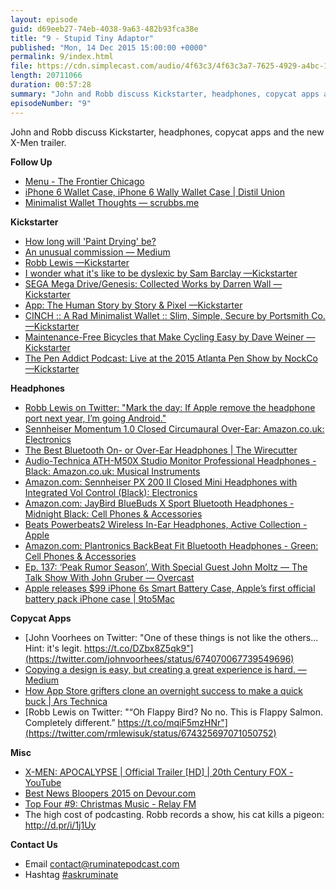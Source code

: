 ```yaml
---
layout: episode
guid: d69eeb27-74eb-4038-9a63-482b93fca38e
title: "9 - Stupid Tiny Adaptor"
published: "Mon, 14 Dec 2015 15:00:00 +0000"
permalink: 9/index.html
file: https://cdn.simplecast.com/audio/4f63c3/4f63c3a7-7625-4929-a4bc-1ef4cdcbca06/8d59e8cb-56a3-420b-826f-7ab16244d242/466a03b1_tc.mp3?aid=rss_feed&feed=7Rzwf7P6
length: 20711066
duration: 00:57:28
summary: "John and Robb discuss Kickstarter, headphones, copycat apps and the new X-Men trailer."
episodeNumber: "9"
---
```


John and Robb discuss Kickstarter, headphones, copycat apps and the new X-Men trailer.

**Follow Up**

*   [Menu - The Frontier Chicago](http://thefrontierchicago.com/menu/)
*   [iPhone 6 Wallet Case, iPhone 6 Wally Wallet Case | Distil Union](http://www.distilunion.com/collections/iphone-6-plus/products/wally-iphone-6-plus-wallet-case)
*   [Minimalist Wallet Thoughts — scrubbs.me](http://www.scrubbs.me/my-notes-blog/2013/9/7/minimalist-wallet-thoughts)

**Kickstarter**

*   [How long will 'Paint Drying' be?](http://paint.ginnter.net/)
*   [An unusual commission — Medium](https://medium.com/@meharris/an-unusual-commission-f5171a156a05#.qmuhb0el0)
*   [Robb Lewis —Kickstarter](https://www.kickstarter.com/profile/rmlewisuk)
*   [I wonder what it's like to be dyslexic by Sam Barclay —Kickstarter](https://www.kickstarter.com/projects/1150582455/i-wonder-what-its-like-to-be-dyslexic)
*   [SEGA Mega Drive/Genesis: Collected Works by Darren Wall —Kickstarter](https://www.kickstarter.com/projects/darrenwall/sega-mega-drive-genesis-collected-works)
*   [App: The Human Story by Story & Pixel —Kickstarter](https://www.kickstarter.com/projects/appdocu/app-the-human-story)
*   [CINCH :: A Rad Minimalist Wallet :: Slim, Simple, Secure by Portsmith Co. —Kickstarter](https://www.kickstarter.com/projects/portsmithco/cinch-minimalist-wallet)
*   [Maintenance-Free Bicycles that Make Cycling Easy by Dave Weiner —Kickstarter](https://www.kickstarter.com/projects/dweiner/maintenance-free-bicycles-that-make-cycling-easy)
*   [The Pen Addict Podcast: Live at the 2015 Atlanta Pen Show by NockCo —Kickstarter](https://www.kickstarter.com/projects/637878316/the-pen-addict-podcast-live-at-the-2015-atlanta-pe)

**Headphones**

*   [Robb Lewis on Twitter: "Mark the day: If Apple remove the headphone port next year, I’m going Android."](https://twitter.com/rmlewisuk/status/671716866038083584)
*   [Sennheiser Momentum 1.0 Closed Circumaural Over-Ear: Amazon.co.uk: Electronics](http://www.amazon.co.uk/Sennheiser-Momentum-Circumaural-Over-Ear-Headphone-brown/dp/B009QV15DU?)
*   [The Best Bluetooth On- or Over-Ear Headphones | The Wirecutter](http://thewirecutter.com/reviews/best-bluetooth-on-or-over-ear-headphones/)
*   [Audio-Technica ATH-M50X Studio Monitor Professional Headphones - Black: Amazon.co.uk: Musical Instruments](http://www.amazon.co.uk/gp/product/B00HVLUR86?psc=1&redirect=true&ref_=od_aui_detailpages00)
*   [Amazon.com: Sennheiser PX 200 II Closed Mini Headphones with Integrated Vol Control (Black): Electronics](http://www.amazon.com/gp/product/B002VPDOHS?psc=1&redirect=true&ref_=oh_aui_search_detailpage)
*   [Amazon.com: JayBird BlueBuds X Sport Bluetooth Headphones - Midnight Black: Cell Phones & Accessories](http://www.amazon.com/gp/product/B00AIRUOI8?psc=1&redirect=true&ref_=oh_aui_search_detailpage)
*   [Beats Powerbeats2 Wireless In-Ear Headphones, Active Collection - Apple](http://www.apple.com/shop/product/MKQ02AM/A/beats-powerbeats2-wireless-in-ear-headphones-active-collection?afid=p238%7Cs5MNZ6Zdj-dc_mtid_1870765e38482_pcrid_105290221207_&cid=aos-us-kwg-btb-slid-&fnode=1660398a5d090e59f35a2cd5c40f121893e5a3aae3a55eec455e38e9315c5fb8c53b8bb0c9621848e6748471e4a079c01339fdd785b23862ac8f4ef6e5d5e8cc5ebc7cc929d3bd8bc734476c4986fe73d3c0c8eb0585a9ba50ea6f1da8c8cd183032433ccf0e9b5bd901073d8a1ba4e0)
*   [Amazon.com: Plantronics BackBeat Fit Bluetooth Headphones - Green: Cell Phones & Accessories](http://www.amazon.com/gp/product/B00KJLMBSO?psc=1&redirect=true&ref_=oh_aui_search_detailpage)
*   [Ep. 137: ‘Peak Rumor Season’, With Special Guest John Moltz — The Talk Show With John Gruber — Overcast](https://overcast.fm/+BtuzkE_vY)
*   [Apple releases $99 iPhone 6s Smart Battery Case, Apple’s first official battery pack iPhone case | 9to5Mac](http://9to5mac.com/2015/12/08/apple-releases-99-iphone-6s-smart-battery-case-apples-first-official-battery-pack-iphone-case/)

**Copycat Apps**

*   [John Voorhees on Twitter: "One of these things is not like the others... Hint: it's legit. https://t.co/DZbx8Z5qk9"](https://twitter.com/johnvoorhees/status/674070067739549696)
*   [Copying a design is easy, but creating a great experience is hard. — Medium](https://medium.com/@sonaal/copying-a-design-is-easy-but-creating-a-great-experience-is-hard-2b5d7d07d71f#.u1xfh5ytm)
*   [How App Store grifters clone an overnight success to make a quick buck | Ars Technica](http://arstechnica.com/apple/2013/08/how-app-store-grifters-clone-an-overnight-success-to-make-a-quick-buck/)
*   [Robb Lewis on Twitter: "“Oh Flappy Bird? No no. This is Flappy Salmon. Completely different.” https://t.co/mqiF5mzHNr"](https://twitter.com/rmlewisuk/status/674325697071050752)

**Misc**

*   [X-MEN: APOCALYPSE | Official Trailer \[HD\] | 20th Century FOX - YouTube](https://www.youtube.com/watch?v=COvnHv42T-A&feature=youtu.be)
*   [Best News Bloopers 2015 on Devour.com](http://devour.com/video/best-news-bloopers-2015/)
*   [Top Four #9: Christmas Music - Relay FM](https://www.relay.fm/topfour/9)
*   The high cost of podcasting. Robb records a show, his cat kills a pigeon: http://d.pr/i/1j1Uy

**Contact Us**

*   Email [contact@ruminatepodcast.com](mailto:contact@ruminatepodcast.com)
*   Hashtag [#askruminate](https://twitter.com/search?q=askruminate)
